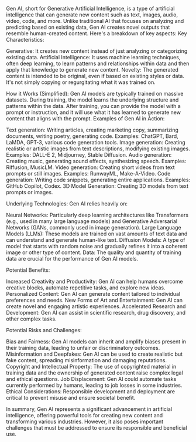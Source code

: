 Gen AI, short for Generative Artificial Intelligence, is a type of artificial intelligence that can generate new content such as text, images, audio, video, code, and more. Unlike traditional AI that focuses on analyzing and predicting based on existing data, Gen AI creates novel outputs that resemble human-created content.
Here's a breakdown of key aspects:
Key Characteristics:

Generative: It creates new content instead of just analyzing or categorizing existing data.
Artificial Intelligence: It uses machine learning techniques, often deep learning, to learn patterns and relationships within data and then apply that knowledge to generate new content.
Novelty: The generated content is intended to be original, even if based on existing styles or data.  It's not simply copying or regurgitating what it was trained on.

How it Works (Simplified):
Gen AI models are typically trained on massive datasets.  During training, the model learns the underlying structure and patterns within the data.  After training, you can provide the model with a prompt or instruction, and it will use what it has learned to generate new content that aligns with the prompt.
Examples of Gen AI in Action:

Text generation: Writing articles, creating marketing copy, summarizing documents, writing poetry, generating code.  Examples: ChatGPT, Bard, LaMDA, GPT-3, various code generation tools.
Image generation: Creating realistic or artistic images from text descriptions, modifying existing images. Examples: DALL-E 2, Midjourney, Stable Diffusion.
Audio generation: Creating music, generating sound effects, synthesizing speech. Examples: Riffusion, MusicLM.
Video generation: Creating short videos from text prompts or still images. Examples: RunwayML, Make-A-Video.
Code generation: Writing code snippets, generating entire applications. Examples: GitHub Copilot, Codex.
3D Model Generation: Creating 3D models from text prompts or images.

Underlying Technologies:
Gen AI relies heavily on:

Neural Networks: Particularly deep learning architectures like Transformers (e.g., used in many large language models) and Generative Adversarial Networks (GANs, commonly used in image generation).
Large Language Models (LLMs):  These models are trained on vast amounts of text data and can understand and generate human-like text.
Diffusion Models: A type of model that starts with random noise and gradually refines it into a coherent image or other type of content.
Data: The quality and quantity of training data are crucial for the performance of Gen AI models.

Potential Benefits:

Increased Creativity and Productivity:  Gen AI can help humans overcome creative blocks, automate repetitive tasks, and explore new ideas.
Personalized Content:  Gen AI can generate content tailored to individual preferences and needs.
New Forms of Art and Entertainment:  Gen AI can create novel and engaging artistic experiences.
Accelerated Research and Development:  Gen AI can assist in scientific research, drug discovery, and other complex tasks.

Potential Risks and Challenges:

Bias and Fairness:  Gen AI models can inherit and amplify biases present in their training data, leading to unfair or discriminatory outcomes.
Misinformation and Deepfakes:  Gen AI can be used to create realistic but fake content, spreading misinformation and damaging reputations.
Copyright and Intellectual Property:  The use of copyrighted material in training data and the ownership of generated content raise complex legal and ethical questions.
Job Displacement:  Gen AI could automate tasks currently performed by humans, leading to job losses in some industries.
Ethical Considerations: Responsible development and deployment are critical to prevent misuse and ensure societal benefit.

In summary, Gen AI represents a significant advancement in artificial intelligence, offering powerful tools for creating new content and transforming various industries. However, it also poses important challenges that must be addressed to ensure its responsible and beneficial use.
